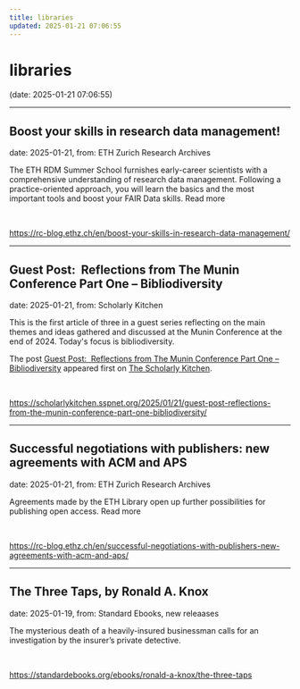 ```yaml
---
title: libraries
updated: 2025-01-21 07:06:55
---
```


# libraries

(date: 2025-01-21 07:06:55)

---

## Boost your skills in research data management!

date: 2025-01-21, from: ETH Zurich Research Archives

The ETH RDM Summer School furnishes early-career scientists with a comprehensive understanding of research data management. Following a practice-oriented approach, you will learn the basics and the most important tools and boost your FAIR Data skills. Read more 

<br> 

<https://rc-blog.ethz.ch/en/boost-your-skills-in-research-data-management/>

---

## Guest Post:  Reflections from The Munin Conference Part One – Bibliodiversity

date: 2025-01-21, from: Scholarly Kitchen

<p>This is the first article of three in a guest series reflecting on the main themes and ideas gathered and discussed at the Munin Conference at the end of 2024. Today's focus is bibliodiversity.</p>
<p>The post <a href="https://scholarlykitchen.sspnet.org/2025/01/21/guest-post-reflections-from-the-munin-conference-part-one-bibliodiversity/">Guest Post:  Reflections from The Munin Conference Part One – Bibliodiversity</a> appeared first on <a href="https://scholarlykitchen.sspnet.org">The Scholarly Kitchen</a>.</p>
 

<br> 

<https://scholarlykitchen.sspnet.org/2025/01/21/guest-post-reflections-from-the-munin-conference-part-one-bibliodiversity/>

---

## Successful negotiations with publishers: new agreements with ACM and APS

date: 2025-01-21, from: ETH Zurich Research Archives

Agreements made by the ETH Library open up further possibilities for publishing open access. Read more 

<br> 

<https://rc-blog.ethz.ch/en/successful-negotiations-with-publishers-new-agreements-with-acm-and-aps/>

---

## The Three Taps, by Ronald A. Knox

date: 2025-01-19, from: Standard Ebooks, new releaases

The mysterious death of a heavily-insured businessman calls for an investigation by the insurer’s private detective. 

<br> 

<https://standardebooks.org/ebooks/ronald-a-knox/the-three-taps>


